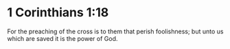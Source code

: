 # 1 Corinthians 1:18

For the preaching of the cross is to them that perish foolishness; but unto us which are saved it is the power of God.